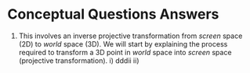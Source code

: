 # Conceptual Questions Answers
1. This involves an inverse projective transformation from *screen* space (2D) to *world* space (3D). We will start by explaining the process required to transform a 3D point in *world* space into *screen* space (projective transformation). 
 i) dddii
 ii)
